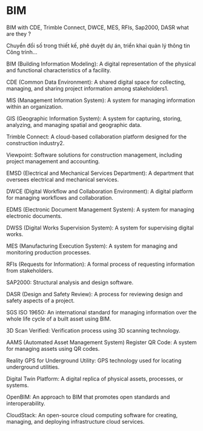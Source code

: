 # BIM
BIM with CDE, Trimble Connect,  DWCE, MES, RFIs, Sap2000, DASR what are they ?

Chuyển đổi số trong thiết kế, phê duyệt dự án, triển khai quản lý thông tin Công trình...


BIM (Building Information Modeling): A digital representation of the physical and functional characteristics of a facility.

CDE (Common Data Environment): A shared digital space for collecting, managing, and sharing project information among stakeholders1.

MIS (Management Information System): A system for managing information within an organization.

GIS (Geographic Information System): A system for capturing, storing, analyzing, and managing spatial and geographic data.

Trimble Connect: A cloud-based collaboration platform designed for the construction industry2.

Viewpoint: Software solutions for construction management, including project management and accounting.

EMSD (Electrical and Mechanical Services Department): A department that oversees electrical and mechanical services.

DWCE (Digital Workflow and Collaboration Environment): A digital platform for managing workflows and collaboration.

EDMS (Electronic Document Management System): A system for managing electronic documents.

DWSS (Digital Works Supervision System): A system for supervising digital works.

MES (Manufacturing Execution System): A system for managing and monitoring production processes.

RFIs (Requests for Information): A formal process of requesting information from stakeholders.

SAP2000: Structural analysis and design software.

DASR (Design and Safety Review): A process for reviewing design and safety aspects of a project.

SGS ISO 19650: An international standard for managing information over the whole life cycle of a built asset using BIM.

3D Scan Verified: Verification process using 3D scanning technology.

AAMS (Automated Asset Management System) Register QR Code: A system for managing assets using QR codes.

Reality GPS for Underground Utility: GPS technology used for locating underground utilities.

Digital Twin Platform: A digital replica of physical assets, processes, or systems.

OpenBIM: An approach to BIM that promotes open standards and interoperability.

CloudStack: An open-source cloud computing software for creating, managing, and deploying infrastructure cloud services.
